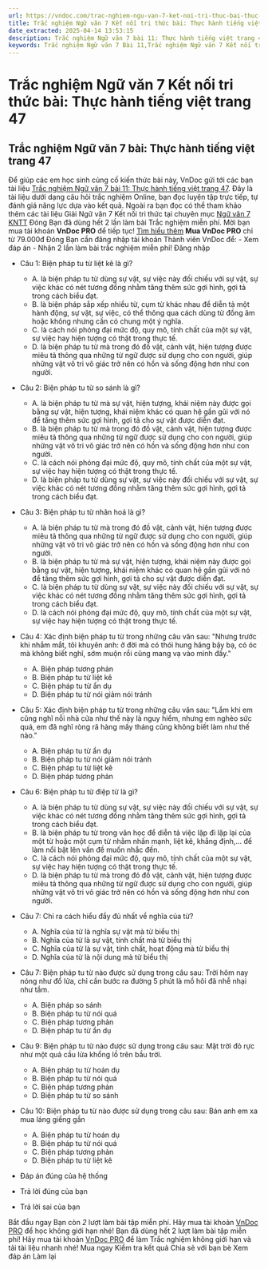 ```yaml
---
url: https://vndoc.com/trac-nghiem-ngu-van-7-ket-noi-tri-thuc-bai-thuc-hanh-tieng-viet-trang-47-329286
title: Trắc nghiệm Ngữ văn 7 Kết nối tri thức bài: Thực hành tiếng việt trang 47 - VnDoc.com
date_extracted: 2025-04-14 13:53:15
description: Trắc nghiệm Ngữ văn 7 bài 11: Thực hành tiếng việt trang 47 là bộ câu hỏi trắc nghiệm khách quan liên quan đến nội dung trong chương trình Ngữ văn 7 Kết nối tri thức
keywords: Trắc nghiệm Ngữ văn 7 Bài 11,Trắc nghiệm Ngữ văn 7 Kết nối tri thức Bài 11,Trắc nghiệm văn 7 Kết nối tri thức,Trắc nghiệm Ngữ văn 7 bài Thực hành tiếng việt trang 47,Trắc nghiệm Ngữ văn 7 KNTT,Thực hành tiếng việt trang 47,Ngữ văn 7 KNTT,Ngữ văn 7 bài 11 kntt
---
```


# Trắc nghiệm Ngữ văn 7 Kết nối tri thức bài: Thực hành tiếng việt trang 47
## **Trắc nghiệm Ngữ văn 7 bài: Thực hành tiếng việt trang 47**
Để giúp các em học sinh củng cố kiến thức bài này, VnDoc gửi tới các bạn tài liệu [Trắc nghiệm Ngữ văn 7 bài 11: Thực hành tiếng việt trang 47](<https://vndoc.com/trac-nghiem-ngu-van-7-ket-noi-tri-thuc-bai-thuc-hanh-tieng-viet-trang-47-329286>). Đây là tài liệu dưới dạng câu hỏi trắc nghiệm Online, bạn đọc luyện tập trực tiếp, tự đánh giá năng lực dựa vào kết quả.
Ngoài ra bạn đọc có thể tham khảo thêm các tài liệu Giải Ngữ văn 7 Kết nối tri thức tại chuyên mục [Ngữ văn 7 KNTT](<https://vndoc.com/ngu-van-7-kntt-tap1>)
Đóng
Bạn đã dùng hết 2 lần làm bài Trắc nghiệm miễn phí. Mời bạn mua tài khoản **VnDoc PRO** để tiếp tục\! [Tìm hiểu thêm](</pro>)
**Mua VnDoc PRO** chỉ từ 79.000đ
Đóng
Bạn cần đăng nhập tài khoản Thành viên VnDoc để:
\- Xem đáp án
\- Nhận 2 lần làm bài trắc nghiệm miễn phí\!
Đăng nhập 
  * Câu 1: Biện pháp tu từ liệt kê là gì?
    * A. là biện pháp tu từ dùng sự vật, sự việc này đối chiếu với sự vật, sự việc khác có nét tương đồng nhằm tăng thêm sức gợi hình, gợi tả trong cách biểu đạt.
    * B. là biện pháp sắp xếp nhiều từ, cụm từ khác nhau để diễn tả một hành động, sự vật, sự việc, có thể thông qua cách dùng từ đồng âm hoặc không nhưng cần có chung một ý nghĩa.
    * C. là cách nói phóng đại mức độ, quy mô, tính chất của một sự vật, sự việc hay hiện tượng có thật trong thực tế.
    * D. là biện pháp tu từ mà trong đó đồ vật, cảnh vật, hiện tượng được miêu tả thông qua những từ ngữ được sử dụng cho con người, giúp những vật vô tri vô giác trở nên có hồn và sống động hơn như con người.
  * Câu 2: Biện pháp tu từ so sánh là gì?
    * A. là biện pháp tu từ mà sự vật, hiện tượng, khái niệm này được gọi bằng sự vật, hiện tượng, khái niệm khác có quan hệ gần gũi với nó để tăng thêm sức gợi hình, gợi tả cho sự vật được diễn đạt.
    * B. là biện pháp tu từ mà trong đó đồ vật, cảnh vật, hiện tượng được miêu tả thông qua những từ ngữ được sử dụng cho con người, giúp những vật vô tri vô giác trở nên có hồn và sống động hơn như con người.
    * C. là cách nói phóng đại mức độ, quy mô, tính chất của một sự vật, sự việc hay hiện tượng có thật trong thực tế.
    * D. là biện pháp tu từ dùng sự vật, sự việc này đối chiếu với sự vật, sự việc khác có nét tương đồng nhằm tăng thêm sức gợi hình, gợi tả trong cách biểu đạt.
  * Câu 3: Biện pháp tu từ nhân hoá là gì?
    * A. là biện pháp tu từ mà trong đó đồ vật, cảnh vật, hiện tượng được miêu tả thông qua những từ ngữ được sử dụng cho con người, giúp những vật vô tri vô giác trở nên có hồn và sống động hơn như con người.
    * B. là biện pháp tu từ mà sự vật, hiện tượng, khái niệm này được gọi bằng sự vật, hiện tượng, khái niệm khác có quan hệ gần gũi với nó để tăng thêm sức gợi hình, gợi tả cho sự vật được diễn đạt.
    * C. là biện pháp tu từ dùng sự vật, sự việc này đối chiếu với sự vật, sự việc khác có nét tương đồng nhằm tăng thêm sức gợi hình, gợi tả trong cách biểu đạt.
    * D. là cách nói phóng đại mức độ, quy mô, tính chất của một sự vật, sự việc hay hiện tượng có thật trong thực tế.
  * Câu 4: Xác định biện pháp tu từ trong những câu văn sau: "Nhưng trước khi nhắm mắt, tôi khuyên anh: ở đời mà có thói hung hăng bậy bạ, có óc mà không biết nghĩ, sớm muộn rồi cũng mang vạ vào mình đấy."
    * A. Biện pháp tương phản
    * B. Biện pháp tu từ liệt kê
    * C. Biện pháp tu từ ẩn dụ
    * D. Biện pháp tu từ nói giảm nói tránh
  * Câu 5: Xác định biện pháp tu từ trong những câu văn sau: "Lắm khi em cũng nghĩ nỗi nhà cửa như thế này là nguy hiểm, nhưng em nghèo sức quá, em đã nghĩ ròng rã hàng mấy tháng cũng không biết làm như thế nào."
    * A. Biện pháp tu từ ẩn dụ
    * B. Biện pháp tu từ nói giảm nói tránh
    * C. Biện pháp tu từ liệt kê
    * D. Biện pháp tương phản
  * Câu 6: Biện pháp tu từ điệp từ là gì?
    * A. là biện pháp tu từ dùng sự vật, sự việc này đối chiếu với sự vật, sự việc khác có nét tương đồng nhằm tăng thêm sức gợi hình, gợi tả trong cách biểu đạt.
    * B. là biện pháp tu từ trong văn học để diễn tả việc lặp đi lặp lại của một từ hoặc một cụm từ nhằm nhấn mạnh, liệt kê, khẳng định,… để làm nổi bật lên vấn đề muốn nhắc đến.
    * C. là cách nói phóng đại mức độ, quy mô, tính chất của một sự vật, sự việc hay hiện tượng có thật trong thực tế.
    * D. là biện pháp tu từ mà trong đó đồ vật, cảnh vật, hiện tượng được miêu tả thông qua những từ ngữ được sử dụng cho con người, giúp những vật vô tri vô giác trở nên có hồn và sống động hơn như con người.
  * Câu 7: Chỉ ra cách hiểu đầy đủ nhất về nghĩa của từ?
    * A. Nghĩa của từ là nghĩa sự vật mà từ biểu thị
    * B. Nghĩa của từ là sự vật, tính chất mà từ biểu thị
    * C. Nghĩa của từ là sự vật, tính chất, hoạt động mà từ biểu thị
    * D. Nghĩa của từ là nội dung mà từ biểu thị
  * Câu 7: Biện pháp tu từ nào được sử dụng trong câu sau: Trời hôm nay nóng như đổ lửa, chỉ cần bước ra đường 5 phút là mồ hôi đã nhễ nhại như tắm.
    * A. Biện pháp so sánh
    * B. Biện pháp tu từ nói quá
    * C. Biện pháp tương phản
    * D. Biện pháp tu từ ẩn dụ
  * Câu 9: Biện pháp tu từ nào được sử dụng trong câu sau: Mặt trời đỏ rực như một quả cầu lửa khổng lồ trên bầu trời.
    * A. Biện pháp tu từ hoán dụ
    * B. Biện pháp tu từ nói quá
    * C. Biện pháp tương phản
    * D. Biện pháp tu từ so sánh
  * Câu 10: Biện pháp tu từ nào được sử dụng trong câu sau: Bán anh em xa mua láng giềng gần
    * A. Biện pháp tu từ hoán dụ
    * B. Biện pháp tu từ nói quá
    * C. Biện pháp tương phản
    * D. Biện pháp tu từ liệt kê

  * Đáp án đúng của hệ thống
  * Trả lời đúng của bạn
  * Trả lời sai của bạn

Bắt đầu ngay
Bạn còn _2_ lượt làm bài tập miễn phí. Hãy mua tài khoản [VnDoc PRO](</pro>) để học không giới hạn nhé\!  Bạn đã dùng hết 2 lượt làm bài tập miễn phí\! Hãy mua tài khoản [VnDoc PRO](</pro>) để làm Trắc nghiệm không giới hạn và tải tài liệu nhanh nhé\!  Mua ngay
Kiểm tra kết quả Chia sẻ với bạn bè Xem đáp án Làm lại
